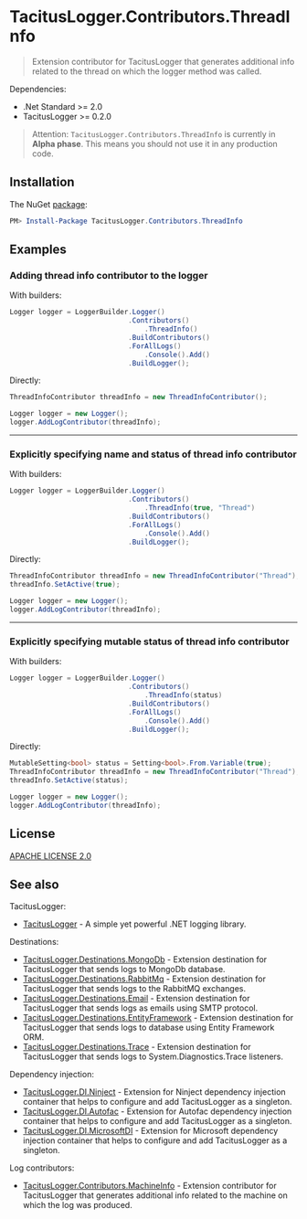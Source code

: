 # TacitusLogger.Contributors.ThreadInfo

> Extension contributor for TacitusLogger that generates additional info related to the thread on which the logger method was called.
 
Dependencies:  
* .Net Standard >= 2.0  
* TacitusLogger >= 0.2.0  
  
> Attention: `TacitusLogger.Contributors.ThreadInfo` is currently in **Alpha phase**. This means you should not use it in any production code.

## Installation

The NuGet <a href="https://www.nuget.org/packages/TacitusLogger.Contributors.ThreadInfo" target="_blank">package</a>:

```powershell
PM> Install-Package TacitusLogger.Contributors.ThreadInfo
```

## Examples

### Adding thread info contributor to the logger
With builders:
```cs
Logger logger = LoggerBuilder.Logger()
                             .Contributors()
                                 .ThreadInfo()
                             .BuildContributors()
                             .ForAllLogs()
                                 .Console().Add()
                             .BuildLogger();
```
Directly:
```cs
ThreadInfoContributor threadInfo = new ThreadInfoContributor();

Logger logger = new Logger();
logger.AddLogContributor(threadInfo);
```
---
### Explicitly specifying name and status of thread info contributor
With builders:
```cs
Logger logger = LoggerBuilder.Logger()
                             .Contributors()
                                 .ThreadInfo(true, "Thread")
                             .BuildContributors()
                             .ForAllLogs()
                                 .Console().Add()
                             .BuildLogger();
```
Directly:
```cs
ThreadInfoContributor threadInfo = new ThreadInfoContributor("Thread");
threadInfo.SetActive(true);

Logger logger = new Logger();
logger.AddLogContributor(threadInfo);
```
---
### Explicitly specifying mutable status of thread info contributor
With builders:
```cs
Logger logger = LoggerBuilder.Logger()
                             .Contributors()
                                 .ThreadInfo(status)
                             .BuildContributors()
                             .ForAllLogs()
                                 .Console().Add()
                             .BuildLogger();
```
Directly:
```cs
MutableSetting<bool> status = Setting<bool>.From.Variable(true);
ThreadInfoContributor threadInfo = new ThreadInfoContributor("Thread");
threadInfo.SetActive(status);

Logger logger = new Logger();
logger.AddLogContributor(threadInfo);
```

## License

[APACHE LICENSE 2.0](https://www.apache.org/licenses/LICENSE-2.0)

## See also

TacitusLogger:  

- [TacitusLogger](https://github.com/khanlarmammadov/TacitusLogger) - A simple yet powerful .NET logging library.

Destinations:

- [TacitusLogger.Destinations.MongoDb](https://github.com/khanlarmammadov/TacitusLogger.Destinations.MongoDb) - Extension destination for TacitusLogger that sends logs to MongoDb database.
- [TacitusLogger.Destinations.RabbitMq](https://github.com/khanlarmammadov/TacitusLogger.Destinations.RabbitMq) - Extension destination for TacitusLogger that sends logs to the RabbitMQ exchanges.
- [TacitusLogger.Destinations.Email](https://github.com/khanlarmammadov/TacitusLogger.Destinations.Email) - Extension destination for TacitusLogger that sends logs as emails using SMTP protocol.
- [TacitusLogger.Destinations.EntityFramework](https://github.com/khanlarmammadov/TacitusLogger.Destinations.EntityFramework) - Extension destination for TacitusLogger that sends logs to database using Entity Framework ORM.
- [TacitusLogger.Destinations.Trace](https://github.com/khanlarmammadov/TacitusLogger.Destinations.Trace) - Extension destination for TacitusLogger that sends logs to System.Diagnostics.Trace listeners.  
  
Dependency injection:
- [TacitusLogger.DI.Ninject](https://github.com/khanlarmammadov/TacitusLogger.DI.Ninject) - Extension for Ninject dependency injection container that helps to configure and add TacitusLogger as a singleton.
- [TacitusLogger.DI.Autofac](https://github.com/khanlarmammadov/TacitusLogger.DI.Autofac) - Extension for Autofac dependency injection container that helps to configure and add TacitusLogger as a singleton.
- [TacitusLogger.DI.MicrosoftDI](https://github.com/khanlarmammadov/TacitusLogger.DI.MicrosoftDI) - Extension for Microsoft dependency injection container that helps to configure and add TacitusLogger as a singleton.  

Log contributors:

- [TacitusLogger.Contributors.MachineInfo](https://github.com/khanlarmammadov/TacitusLogger.Contributors.MachineInfo) - Extension contributor for TacitusLogger that generates additional info related to the machine on which the log was produced.